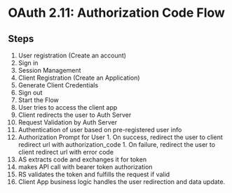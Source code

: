 # OAuth 2.11: Authorization Code Flow

## Steps
1. User registration (Create an account)
1. Sign in 
  1. Session Management
  1. Client Registration (Create an Application)
  1. Generate Client Credentials
1. Sign out
1. Start the Flow
  1. User tries to access the client app
  1. Client redirects the user to Auth Server
  1. Request Validation by Auth Server
  1. Authentication of user based on pre-registered user info
  1. Authorization Prompt for User
    1. On success, redirect the user to client redirect url with authorization_code
    1. On failure, redirect the user to client redirect url with error code
  1. AS extracts code and exchanges it for token
  1. makes API call with bearer token authorization
  1. RS validates the token and fulfills the request if valid
  1. Client App business logic handles the user redirection and data update. 